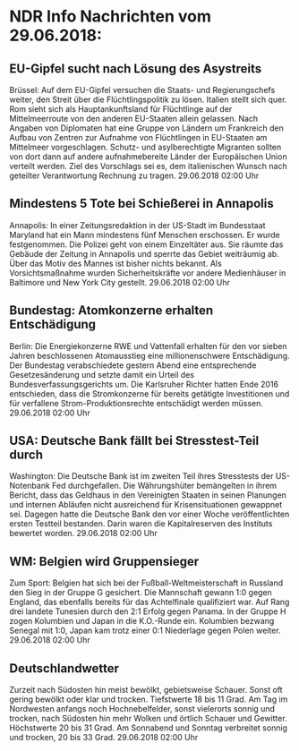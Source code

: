 # NDR Info Nachrichten vom 29.06.2018:


## EU-Gipfel sucht nach Lösung des Asystreits
Brüssel: Auf dem EU-Gipfel versuchen die Staats- und Regierungschefs weiter, den Streit über die Flüchtlingspolitik  zu lösen. Italien stellt sich quer. Rom sieht sich als Hauptankunftsland für Flüchtlinge auf der Mittelmeerroute von den anderen EU-Staaten allein gelassen. Nach Angaben von Diplomaten hat eine Gruppe von Ländern um Frankreich den Aufbau von Zentren zur Aufnahme von Flüchtlingen in EU-Staaten am Mittelmeer vorgeschlagen. Schutz- und asylberechtigte Migranten sollten von dort dann auf andere aufnahmebereite Länder der Europäischen Union verteilt werden. Ziel des Vorschlags sei es, dem italienischen Wunsch nach geteilter Verantwortung Rechnung zu tragen. 29.06.2018 02:00 Uhr 

## Mindestens 5 Tote bei Schießerei in Annapolis
Annapolis: In einer Zeitungsredaktion in der US-Stadt im Bundesstaat Maryland hat ein Mann mindestens fünf Menschen erschossen. Er wurde festgenommen. Die Polizei geht von einem Einzeltäter aus. Sie räumte das Gebäude der Zeitung in Annapolis und sperrte das Gebiet weiträumig ab. Über das Motiv des Mannes ist bisher nichts bekannt. Als Vorsichtsmaßnahme wurden Sicherheitskräfte vor andere Medienhäuser in Baltimore und New York City gestellt. 29.06.2018 02:00 Uhr 

## Bundestag: Atomkonzerne erhalten Entschädigung
Berlin: Die Energiekonzerne RWE und Vattenfall erhalten für den vor sieben Jahren beschlossenen Atomausstieg eine millionenschwere Entschädigung. Der Bundestag verabschiedete gestern Abend eine entsprechende Gesetzesänderung und setzte damit ein Urteil des Bundesverfassungsgerichts um. Die Karlsruher Richter hatten Ende 2016 entschieden, dass die Stromkonzerne für bereits getätigte Investitionen und für verfallene Strom-Produktionsrechte entschädigt werden müssen. 29.06.2018 02:00 Uhr 

## USA: Deutsche Bank fällt bei Stresstest-Teil durch
Washington: Die Deutsche Bank ist im zweiten Teil ihres Stresstests der US-Notenbank Fed durchgefallen. Die Währungshüter bemängelten in ihrem Bericht, dass das Geldhaus in den Vereinigten Staaten in seinen Planungen und internen Abläufen nicht ausreichend für Krisensituationen gewappnet sei. Dagegen hatte die Deutsche Bank den vor einer Woche veröffentlichten ersten Testteil bestanden. Darin waren die Kapitalreserven des Instituts bewertet worden. 29.06.2018 02:00 Uhr 

## WM: Belgien wird Gruppensieger
Zum Sport:	Belgien hat sich bei der Fußball-Weltmeisterschaft in Russland den Sieg in der Gruppe G gesichert. Die Mannschaft gewann 1:0 gegen England, das ebenfalls bereits für das Achtelfinale qualifiziert war. Auf Rang drei landete Tunesien durch den 2:1 Erfolg gegen Panama. In der Gruppe H zogen Kolumbien und Japan in die K.O.-Runde ein. Kolumbien bezwang Senegal mit 1:0, Japan kam trotz einer 0:1 Niederlage gegen Polen weiter. 29.06.2018 02:00 Uhr 

## Deutschlandwetter
Zurzeit nach Südosten hin meist bewölkt, gebietsweise Schauer. Sonst oft gering bewölkt oder klar und trocken. Tiefstwerte 18 bis 11 Grad. Am Tag im Nordwesten anfangs noch Hochnebelfelder, sonst vielerorts sonnig und trocken, nach Südosten hin mehr Wolken und örtlich Schauer und Gewitter. Höchstwerte 20 bis 31 Grad. Am Sonnabend und Sonntag verbreitet sonnig und trocken, 20 bis 33 Grad. 29.06.2018 02:00 Uhr 
